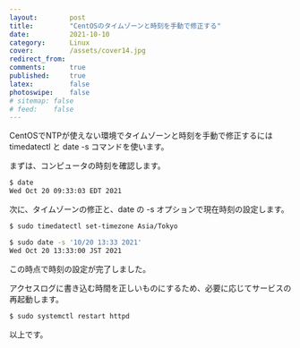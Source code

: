 ```yaml
---
layout:        post
title:         "CentOSのタイムゾーンと時刻を手動で修正する"
date:          2021-10-10
category:      Linux
cover:         /assets/cover14.jpg
redirect_from:
comments:      true
published:     true
latex:         false
photoswipe:    false
# sitemap: false
# feed:    false
---
```


CentOSでNTPが使えない環境でタイムゾーンと時刻を手動で修正するには timedatectl と date -s コマンドを使います。

まずは、コンピュータの時刻を確認します。
```bash
$ date
Wed Oct 20 09:33:03 EDT 2021
```

次に、タイムゾーンの修正と、date の -s オプションで現在時刻の設定します。
```bash
$ sudo timedatectl set-timezone Asia/Tokyo

$ sudo date -s '10/20 13:33 2021'
Wed Oct 20 13:33:00 JST 2021
```

この時点で時刻の設定が完了しました。

アクセスログに書き込む時間を正しいものにするため、必要に応じてサービスの再起動します。
```bash
$ sudo systemctl restart httpd
```

以上です。

